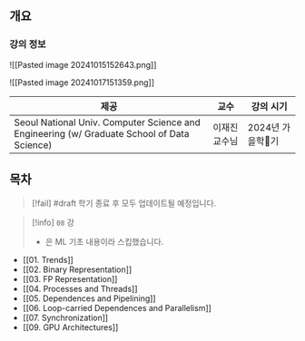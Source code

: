 ## 개요

### 강의 정보

![[Pasted image 20241015152643.png]]

![[Pasted image 20241017151359.png]]

| 제공                                                                                         | 교수      | 강의 시기       |
| ------------------------------------------------------------------------------------------ | ------- | ----------- |
| Seoul National Univ. Computer Science and Engineering (w/ Graduate School of Data Science) | 이재진 교수님 | 2024년 가을학기 |

## 목차

> [!fail] #draft 학기 종료 후 모두 업데이트될 예정입니다.

> [!info] `08` 강
> - 은 ML 기초 내용이라 스킵했습니다.

- [[01. Trends]]
- [[02. Binary Representation]]
- [[03. FP Representation]]
- [[04. Processes and Threads]]
- [[05. Dependences and Pipelining]]
- [[06. Loop-carried Dependences and Parallelism]]
- [[07. Synchronization]]
- [[09. GPU Architectures]]